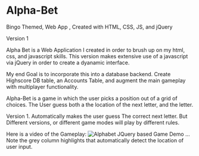 # Alpha-Bet
Bingo Themed, Web App , Created with HTML, CSS, JS, and jQuery

Version 1

Alpha Bet is a Web Application I created in order to brush up on my html, css, and javascript skills.
This version makes extensive use of a javascript via jQuery in order to create a dyanamic interface. 

My end Goal is to incorporate this into a database backend.
Create Highscore DB table, an Accounts Table, and augment the main gameplay with multiplayer functionality. 

Alpha-Bet is a game in which the user picks a position out of a grid of choices. 
The User guess both a the location of the next letter, and the letter.

Version 1. Automatically makes the user guess The correct next letter.
But Different versions, or different game modes will play by different rules. 

Here is a video of the Gameplay:
![Alphabet JQuery based Game Demo](AlphaBet/Alphabet_gameplay.gif)
...
Note the grey column highlights that automatically detect
the location of user input.

